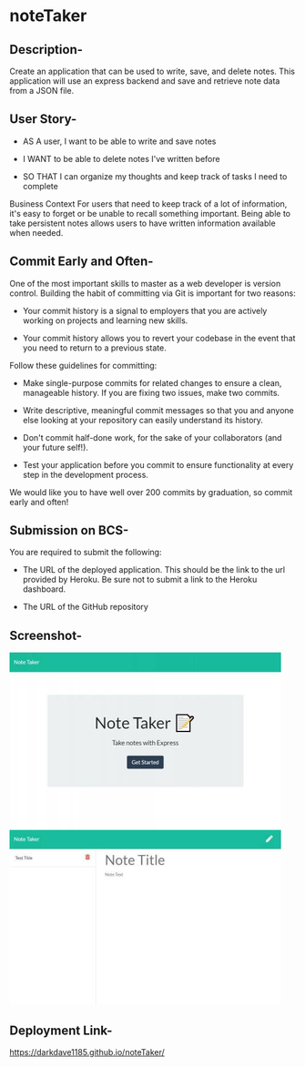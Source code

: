 # noteTaker

## Description-

Create an application that can be used to write, save, and delete notes. This application will use an express backend and save and retrieve note data from a JSON file.

## User Story-
* AS A user, I want to be able to write and save notes

* I WANT to be able to delete notes I've written before

* SO THAT I can organize my thoughts and keep track of tasks I need to complete

Business Context
For users that need to keep track of a lot of information, it's easy to forget or be unable to recall something important. Being able to take persistent notes allows users to have written information available when needed.

## Commit Early and Often-

One of the most important skills to master as a web developer is version control. Building the habit of committing via Git is important for two reasons:

* Your commit history is a signal to employers that you are actively working on projects and learning new skills.

* Your commit history allows you to revert your codebase in the event that you need to return to a previous state.

Follow these guidelines for committing:

* Make single-purpose commits for related changes to ensure a clean, manageable history. If you are fixing two issues, make two commits.

* Write descriptive, meaningful commit messages so that you and anyone else looking at your repository can easily understand its history.

* Don't commit half-done work, for the sake of your collaborators (and your future self!).

* Test your application before you commit to ensure functionality at every step in the development process.

We would like you to have well over 200 commits by graduation, so commit early and often!

## Submission on BCS-

You are required to submit the following:

* The URL of the deployed application. This should be the link to the url provided by Heroku. Be sure not to submit a link to the Heroku dashboard.

* The URL of the GitHub repository

## Screenshot- 
![alt text](https://github.com/DarkDave1185/noteTaker/blob/master/noteTaker_screen.JPG "indexScreen")
![alt text](https://github.com/DarkDave1185/noteTaker/blob/master/noteTaker_screen2.JPG "notesScreen")

## Deployment Link- 
https://darkdave1185.github.io/noteTaker/
